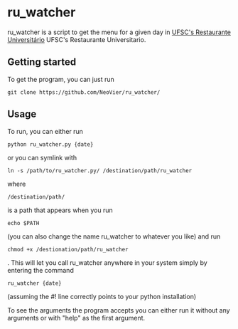 # ru_watcher

ru_watcher is a script to get the menu for a given day in [UFSC's Restaurante Universitário](https://ru.ufsc.br) UFSC's Restaurante Universitario.

## Getting started

To get the program, you can just run 
```
git clone https://github.com/NeoVier/ru_watcher/
```

## Usage

To run, you can either run
```
python ru_watcher.py {date}
```
or you can symlink with
```
ln -s /path/to/ru_watcher.py/ /destination/path/ru_watcher
```
where
```
/destination/path/
```
is a path that appears when you run
```
echo $PATH
```
(you can also change the name ru_watcher to whatever you like) and run
```
chmod +x /destionation/path/ru_watcher
```
. This will let you call ru_watcher anywhere in your system simply by entering the command 
```
ru_watcher {date}
```
(assuming the #! line correctly points to your python installation)

To see the arguments the program accepts you can either run it without any arguments or with "help" as the first argument.
